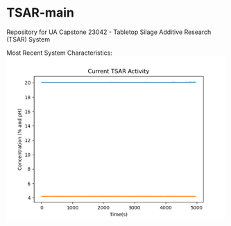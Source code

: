 # TSAR-main
Repository for UA Capstone 23042 - Tabletop Silage Additive Research (TSAR) System


Most Recent System Characteristics:
![Silage Characteristics Graph](graph.png)
